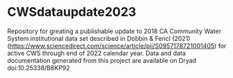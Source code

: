 # CWSdataupdate2023
Repository for greating a publishable update to 2018 CA Community Water System institutional data set described in Dobbin &amp; Fencl (2021) (https://www.sciencedirect.com/science/article/pii/S0957178721001405) for active CWS through end of 2022 calendar year. Data and data documentation generated from this project are available on Dryad doi:10.25338/B8KP92
